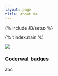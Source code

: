 ```yaml
---
layout: page
title: About me
---
```

{% include JB/setup %}

<p>{% t index.main %}</p>
<p><img src="http://2.gravatar.com/avatar/5cac784a074b86d771fe768274f6860c?size=400px" class="picture"></p>

### Coderwall badges
<div id="coderwall"></div>
abc